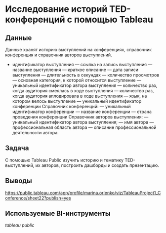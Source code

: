# Исследование историй TED-конференций с помощью Tableau

## Данные

Данные хранят историю выступлений на конференциях, справочник конференция и справочник авторов выступлений.
- идентификатор выступления
— ссылка на запись выступления
— название выступления
— краткое описание
— дата записи выступления
— длительность в секундах
— количество просмотров
— основная категория, к которой относится выступление
— уникальный идентификатор автора выступления
— количество раз, когда аудитория смеялась в ходе выступления
— количество раз, когда аудитория аплодировала в ходе выступления
— язык, на котором велось выступление
— уникальный идентификатор конференции
Справочник конференций:
— уникальный идентификатор конференции
— название конференции
— страна проведения конференции
Справочник авторов выступления:
— уникальный идентификатор автора выступления;
— имя автора
— профессиональная область автора
— описание профессиональной деятельности автора.

## Задача

С помощью Tableau Public изучить историю и тематику TED-выступлений, их авторов, построить дашборды и создать презентацию.

## Выводы

https://public.tableau.com/app/profile/marina.orlenko/viz/TableauProject1_Conference/sheet22?publish=yes

## Используемые BI-инструменты
*tableau public*
